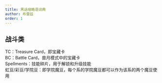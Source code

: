 ```yaml
---
title: 黑话缩略语词典
author: 布雷兹
order: 1
---
```


## 战斗类

TC：Treasure Card，即宝藏卡\
BC：Battle Card，兽月模式中的宝藏卡\
Spellments：技能碎片，用于解锁和升级技能\
虹豆/彩豆/学院豆：即学院魔豆，每个系的学院魔豆都可以作为该系的两个魔豆使用
